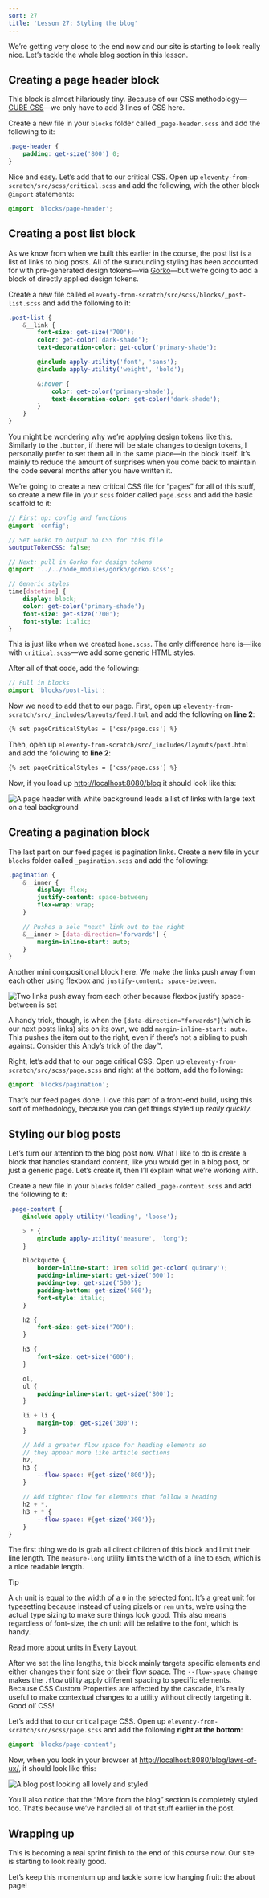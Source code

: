 ```yaml
---
sort: 27
title: 'Lesson 27: Styling the blog'
---
```


We’re getting very close to the end now and our site is starting to look really nice. Let’s tackle the whole blog section in this lesson.

## Creating a page header block

This block is almost hilariously tiny. Because of our CSS methodology—[CUBE CSS](https://piccalil.li/cube-css/)—we only have to add 3 lines of CSS here.

Create a new file in your `blocks` folder called `_page-header.scss` and add the following to it:

```scss
.page-header {
	padding: get-size('800') 0;
}
```

Nice and easy. Let’s add that to our critical CSS. Open up `eleventy-from-scratch/src/scss/critical.scss` and add the following, with the other block `@import` statements:

```scss
@import 'blocks/page-header';
```

## Creating a post list block

As we know from when we built this earlier in the course, the post list is a list of links to blog posts. All of the surrounding styling has been accounted for with pre-generated design tokens—via [Gorko](https://github.com/hankchizljaw/gorko)—but we’re going to add a block of directly applied design tokens.

Create a new file called `eleventy-from-scratch/src/scss/blocks/_post-list.scss` and add the following to it:

```scss
.post-list {
	&__link {
		font-size: get-size('700');
		color: get-color('dark-shade');
		text-decoration-color: get-color('primary-shade');

		@include apply-utility('font', 'sans');
		@include apply-utility('weight', 'bold');

		&:hover {
			color: get-color('primary-shade');
			text-decoration-color: get-color('dark-shade');
		}
	}
}
```

You might be wondering why we’re applying design tokens like this. Similarly to the `.button`, if there will be state changes to design tokens, I personally prefer to set them all in the same place—in the block itself. It’s mainly to reduce the amount of surprises when you come back to maintain the code several months after you have written it.

We’re going to create a new critical CSS file for “pages” for all of this stuff, so create a new file in your `scss` folder called `page.scss` and add the basic scaffold to it:

```scss
// First up: config and functions
@import 'config';

// Set Gorko to output no CSS for this file
$outputTokenCSS: false;

// Next: pull in Gorko for design tokens
@import '../../node_modules/gorko/gorko.scss';

// Generic styles
time[datetime] {
	display: block;
	color: get-color('primary-shade');
	font-size: get-size('700');
	font-style: italic;
}
```

This is just like when we created `home.scss`. The only difference here is—like with `critical.scss`—we add some generic HTML styles.

After all of that code, add the following:

```scss
// Pull in blocks
@import 'blocks/post-list';
```

Now we need to add that to our page. First, open up `eleventy-from-scratch/src/_includes/layouts/feed.html` and add the following on **line 2**:

```html
{% set pageCriticalStyles = ['css/page.css'] %}
```

Then, open up `eleventy-from-scratch/src/_includes/layouts/post.html` and add the following to **line 2**:

```html
{% set pageCriticalStyles = ['css/page.css'] %}
```

Now, if you load up <http://localhost:8080/blog> it should look like this:

![A page header with white background leads a list of links with large text on a teal background](/images/ss-post-list-styled.jpg)

## Creating a pagination block

The last part on our feed pages is pagination links. Create a new file in your `blocks` folder called `_pagination.scss` and add the following:

```scss
.pagination {
	&__inner {
		display: flex;
		justify-content: space-between;
		flex-wrap: wrap;
	}

	// Pushes a sole "next" link out to the right
	&__inner > [data-direction='forwards'] {
		margin-inline-start: auto;
	}
}
```

Another mini compositional block here. We make the links push away from each other using flexbox and `justify-content: space-between`.

![Two links push away from each other because flexbox justify space-between is set](/images/push-away.svg 'Our links push away from each other because flexbox forces them to with “space-between”.')

A handy trick, though, is when the `[data-direction="forwards"]`(which is our next posts links) sits on its own, we add `margin-inline-start: auto`. This pushes the item out to the right, even if there’s not a sibling to push against. Consider this Andy’s trick of the day™.

Right, let’s add that to our page critical CSS. Open up `eleventy-from-scratch/src/scss/page.scss` and right at the bottom, add the following:

```scss
@import 'blocks/pagination';
```

That’s our feed pages done. I love this part of a front-end build, using this sort of methodology, because you can get things styled up _really quickly_.

## Styling our blog posts

Let’s turn our attention to the blog post now. What I like to do is create a block that handles standard content, like you would get in a blog post, or just a generic page. Let’s create it, then I’ll explain what we’re working with.

Create a new file in your `blocks` folder called `_page-content.scss` and add the following to it:

```scss
.page-content {
	@include apply-utility('leading', 'loose');

	> * {
		@include apply-utility('measure', 'long');
	}

	blockquote {
		border-inline-start: 1rem solid get-color('quinary');
		padding-inline-start: get-size('600');
		padding-top: get-size('500');
		padding-bottom: get-size('500');
		font-style: italic;
	}

	h2 {
		font-size: get-size('700');
	}

	h3 {
		font-size: get-size('600');
	}

	ol,
	ul {
		padding-inline-start: get-size('800');
	}

	li + li {
		margin-top: get-size('300');
	}

	// Add a greater flow space for heading elements so
	// they appear more like article sections
	h2,
	h3 {
		--flow-space: #{get-size('800')};
	}

	// Add tighter flow for elements that follow a heading
	h2 + *,
	h3 + * {
		--flow-space: #{get-size('300')};
	}
}
```

The first thing we do is grab all direct children of this block and limit their line length. The `measure-long` utility limits the width of a line to `65ch`, which is a nice readable length.

> [!TIP]
> A `ch` unit is equal to the width of a `0` in the selected font. It’s a great unit for typesetting because instead of using pixels or `rem` units, we’re using the actual type sizing to make sure things look good. This also means regardless of font-size, the `ch` unit will be relative to the font, which is handy.
>
> [Read more about units in Every Layout](https://every-layout.dev/rudiments/units/).

After we set the line lengths, this block mainly targets specific elements and either changes their font size or their flow space. The `--flow-space` change makes the `.flow` utility apply different spacing to specific elements. Because CSS Custom Properties are affected by the cascade, it’s really useful to make contextual changes to a utility without directly targeting it. Good ol’ CSS!

Let’s add that to our critical page CSS. Open up `eleventy-from-scratch/src/scss/page.scss` and add the following **right at the bottom**:

```scss
@import 'blocks/page-content';
```

Now, when you look in your browser at [http://localhost:8080/blog/laws-of-ux/](http://localhost:8080/blog/laws-of-ux/), it should look like this:

![A blog post looking all lovely and styled](/images/ss-blog-post-styled.jpg)

You’ll also notice that the “More from the blog” section is completely styled too. That’s because we’ve handled all of that stuff earlier in the post.

## Wrapping up

This is becoming a real sprint finish to the end of this course now. Our site is starting to look really good.

Let’s keep this momentum up and tackle some low hanging fruit: the about page!
